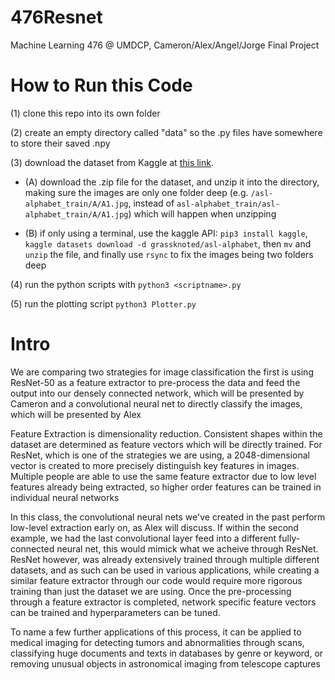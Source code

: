 # 476Resnet
Machine Learning 476 @ UMDCP, Cameron/Alex/Angel/Jorge Final Project


# How to Run this Code

(1) clone this repo into its own folder

(2) create an empty directory called "data" so the .py files have somewhere to store their saved .npy

(3) download the dataset from Kaggle at [this link](https://www.kaggle.com/grassknoted/asl-alphabet).

- (A) download the .zip file for the dataset, and unzip it into the directory, making sure the images are only one folder deep (e.g. `/asl-alphabet_train/A/A1.jpg`, instead of `asl-alphabet_train/asl-alphabet_train/A/A1.jpg`) which will happen when unzipping
   
- (B) if only using a terminal, use the kaggle API: `pip3 install kaggle`, `kaggle datasets download -d grassknoted/asl-alphabet`, then `mv` and `unzip` the file, and finally use `rsync` to fix the images being two folders deep
   
(4) run the python scripts with `python3 <scriptname>.py`

(5) run the plotting script `python3 Plotter.py`


# Intro
We are comparing two strategies for image classification
the first is using ResNet-50 as a feature extractor to pre-process the data and feed the output into our densely connected network, which will be presented by Cameron
and a convolutional neural net to directly classify the images, which will be presented by Alex

Feature Extraction is dimensionality reduction.
Consistent shapes within the dataset are determined as feature vectors which will be directly trained. For ResNet, which is one of the strategies we are using, a 2048-dimensional vector is created to more precisely distinguish key features in images.
Multiple people are able to use the same feature extractor due to low level features already being extracted, so higher order features can be trained in individual neural networks

In this class, the convolutional neural nets we've created in the past perform low-level extraction early on, as Alex will discuss. If within the second example, we had the last convolutional layer feed into a different fully-connected neural net, this would mimick what we acheive through ResNet.
ResNet however, was already extensively trained through multiple different datasets, and as such can be used in various applications, while creating a similar feature extractor through our code would require more rigorous training than just the dataset we are using.
Once the pre-processing through a feature extractor is completed, network specific feature vectors can be trained and hyperparameters can be tuned.


To name a few further applications of this process, it can be applied to medical imaging for detecting tumors and abnormalities through scans, classifying huge documents and texts in databases by genre or keyword, or removing unusual objects in astronomical imaging from telescope captures
